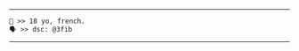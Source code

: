 
<p align="center">
  <!--<img src="https://discord.c99.nl/widget/theme-1/786717974325100564.png">-->
  <br>
</p>

-----

```diff
👤 >> 18 yo, french.
🗣️ >> dsc: @3fib
```

-----
